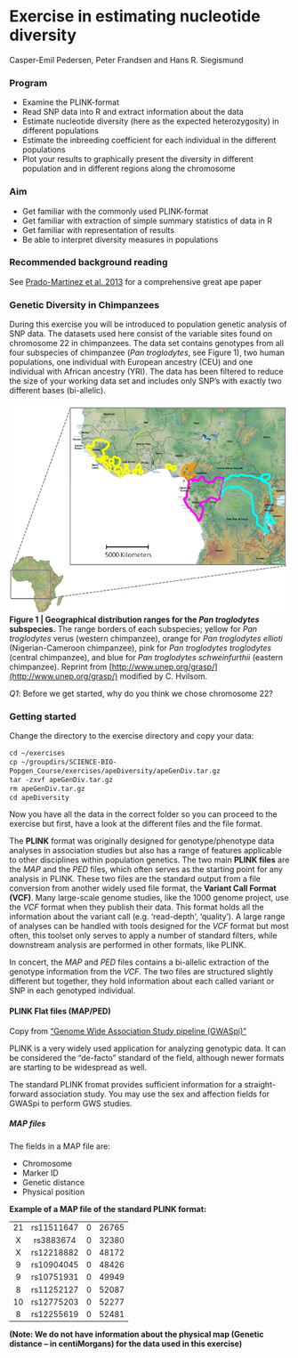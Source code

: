 # Exercise in estimating nucleotide diversity
Casper-Emil Pedersen, Peter Frandsen and Hans R. Siegismund

### Program
* Examine the PLINK-format
* Read SNP data into R and extract information about the data
* Estimate nucleotide diversity (here as the expected heterozygosity) in different populations 
* Estimate the inbreeding coefficient for each individual in the different populations  
* Plot your results to graphically present the diversity in different population and in different regions along the chromosome

### Aim
* Get familiar with the commonly used PLINK-format
* Get familiar with extraction of simple summary statistics of data in R
* Get familiar with representation of results
* Be able to interpret diversity measures in populations

### Recommended background reading
See [Prado-Martinez et al. 2013](http://www.nature.com/nature/journal/v499/n7459/full/nature12228.html) for a comprehensive 
great ape paper

### Genetic Diversity in Chimpanzees
During this exercise you will be introduced to population genetic analysis of SNP data. The datasets used here consist of the 
variable sites found on chromosome 22 in chimpanzees. The data set contains genotypes from all four subspecies of chimpanzee 
(_Pan troglodytes_, see Figure 1), two human populations, one individual with European ancestry (CEU) and one individual with
African ancestry (YRI). The data has been filtered to reduce the size of your working data set and includes only SNP’s with 
exactly two different bases (bi-allelic).

![figure1](figures/ex1nucdivfigure1.png)
__Figure 1 | Geographical distribution ranges for the _Pan troglodytes_ subspecies.__ The range borders of each subspecies; 
yellow for _Pan troglodytes_ verus (western chimpanzee), orange for _Pan troglodytes ellioti_ (Nigerian-Cameroon chimpanzee),
pink for _Pan troglodytes troglodytes_ (central chimpanzee), and blue for _Pan troglodytes schweinfurthii_ (eastern chimpanzee).
Reprint from [http://www.unep.org/grasp/](http://www.unep.org/grasp/) modified by C. Hvilsom. 

*Q1*: Before we get started, why do you think we chose chromosome 22?






### Getting started

Change the directory to the exercise directory and copy your data:
```
cd ~/exercises
cp ~/groupdirs/SCIENCE-BIO-Popgen_Course/exercises/apeDiversity/apeGenDiv.tar.gz 
tar -zxvf apeGenDiv.tar.gz  
rm apeGenDiv.tar.gz
cd apeDiversity
```

Now you have all the data in the correct folder so you can proceed to the exercise but first, have a look at the different files and the file format.

The __PLINK__ format was originally designed for genotype/phenotype data analyses in association studies but also has a range of features applicable to other disciplines within population genetics. The two main __PLINK files__ are the _MAP_ and the _PED_ files, which often serves as the starting point for any analysis in PLINK. These two files are the standard output from a file conversion from another widely used file format, the __Variant Call Format (VCF)__. Many large-scale genome studies, like the 1000 genome project, use the _VCF_ format when they publish their data. This format holds all the information about the variant call (e.g. ‘read-depth’, ‘quality’).  A large range of analyses can be handled with tools designed for the _VCF_ format but most often, this toolset only serves to apply a number of standard filters, while downstream analysis are performed in other formats, like PLINK.

In concert, the _MAP_ and _PED_ files contains a bi-allelic extraction of the genotype information from the _VCF_. The two files are structured slightly different but together, they hold information about each called variant or SNP in each genotyped individual.

#### PLINK Flat files (MAP/PED)

Copy from [“Genome Wide Association Study pipeline (GWASpi)”](http://www.gwaspi.org/?page_id=145)

PLINK is a very widely used application for analyzing genotypic data. It can be considered the “de-facto” standard of the field, although newer formats are starting to be widespread as well.

The standard PLINK fromat provides sufficient information for a straight-forward association study. You may use the sex and affection fields for GWASpi to perform GWS studies. 

##### MAP files

The fields in a MAP file are:

* Chromosome
* Marker ID
* Genetic distance
* Physical position


__Example of a MAP file of the standard PLINK format:__

|  |  |  |  |
|:--:|:----------:|:-:|-------|
| 21 | rs11511647 | 0 | 26765 |
|  X |  rs3883674 | 0 | 32380 |
|  X | rs12218882 | 0 | 48172 |
|  9 | rs10904045 | 0 | 48426 |
| 9  | rs10751931 | 0 | 49949 |
| 8  | rs11252127 | 0 | 52087 |
| 10 | rs12775203 | 0 | 52277 |
| 8  | rs12255619 | 0 | 52481 |

__(Note: We do not have information about the physical map (Genetic distance – in centiMorgans) for the data used in this exercise)__
